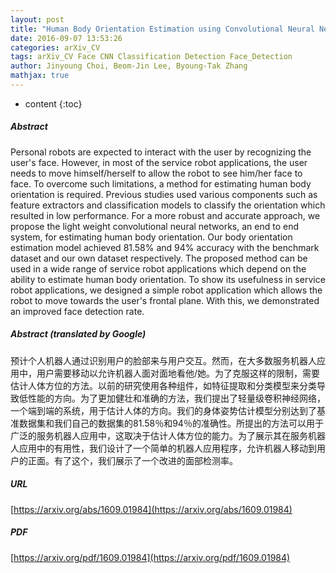 ```yaml
---
layout: post
title: "Human Body Orientation Estimation using Convolutional Neural Network"
date: 2016-09-07 13:53:26
categories: arXiv_CV
tags: arXiv_CV Face CNN Classification Detection Face_Detection
author: Jinyoung Choi, Beom-Jin Lee, Byoung-Tak Zhang
mathjax: true
---
```


* content
{:toc}

##### Abstract
Personal robots are expected to interact with the user by recognizing the user's face. However, in most of the service robot applications, the user needs to move himself/herself to allow the robot to see him/her face to face. To overcome such limitations, a method for estimating human body orientation is required. Previous studies used various components such as feature extractors and classification models to classify the orientation which resulted in low performance. For a more robust and accurate approach, we propose the light weight convolutional neural networks, an end to end system, for estimating human body orientation. Our body orientation estimation model achieved 81.58% and 94% accuracy with the benchmark dataset and our own dataset respectively. The proposed method can be used in a wide range of service robot applications which depend on the ability to estimate human body orientation. To show its usefulness in service robot applications, we designed a simple robot application which allows the robot to move towards the user's frontal plane. With this, we demonstrated an improved face detection rate.

##### Abstract (translated by Google)
预计个人机器人通过识别用户的脸部来与用户交互。然而，在大多数服务机器人应用中，用户需要移动以允许机器人面对面地看他/她。为了克服这样的限制，需要估计人体方位的方法。以前的研究使用各种组件，如特征提取和分类模型来分类导致低性能的方向。为了更加健壮和准确的方法，我们提出了轻量级卷积神经网络，一个端到端的系统，用于估计人体的方向。我们的身体姿势估计模型分别达到了基准数据集和我们自己的数据集的81.58％和94％的准确性。所提出的方法可以用于广泛的服务机器人应用中，这取决于估计人体方位的能力。为了展示其在服务机器人应用中的有用性，我们设计了一个简单的机器人应用程序，允许机器人移动到用户的正面。有了这个，我们展示了一个改进的面部检测率。

##### URL
[https://arxiv.org/abs/1609.01984](https://arxiv.org/abs/1609.01984)

##### PDF
[https://arxiv.org/pdf/1609.01984](https://arxiv.org/pdf/1609.01984)

